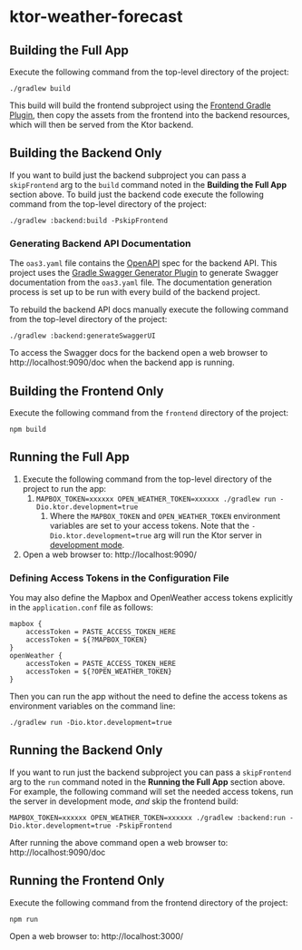 # ktor-weather-forecast

## Building the Full App

Execute the following command from the top-level directory of the project:

`./gradlew build`

This build will build the frontend subproject using
the [Frontend Gradle Plugin](https://github.com/Siouan/frontend-gradle-plugin), then copy the assets from the frontend
into the backend resources, which will then be served from the Ktor backend.

## Building the Backend Only

If you want to build just the backend subproject you can pass a `skipFrontend` arg to the `build` command noted in
the **Building the Full App** section above. To build just the backend code execute the following command from the
top-level directory of the project:

`./gradlew :backend:build -PskipFrontend`

### Generating Backend API Documentation

The `oas3.yaml` file contains the [OpenAPI](https://github.com/OAI/OpenAPI-Specification/blob/main/versions/3.0.3.md)
spec for the backend API. This project uses
the [Gradle Swagger Generator Plugin](https://github.com/int128/gradle-swagger-generator-plugin) to generate Swagger
documentation from the `oas3.yaml` file. The documentation generation process is set up to be run with every build of
the backend project.

To rebuild the backend API docs manually execute the following command from the top-level directory of the project:

`./gradlew :backend:generateSwaggerUI`

To access the Swagger docs for the backend open a web browser to http://localhost:9090/doc when the backend app is
running.

## Building the Frontend Only

Execute the following command from the `frontend` directory of the project:

`npm build`

## Running the Full App

1. Execute the following command from the top-level directory of the project to run the app:
    1. `MAPBOX_TOKEN=xxxxxx OPEN_WEATHER_TOKEN=xxxxxx ./gradlew run -Dio.ktor.development=true`
        1. Where the `MAPBOX_TOKEN` and `OPEN_WEATHER_TOKEN` environment variables are set to your access tokens. Note
           that the `-Dio.ktor.development=true` arg will run the Ktor server
           in [development mode](https://ktor.io/docs/development-mode.html).
2. Open a web browser to: http://localhost:9090/

### Defining Access Tokens in the Configuration File

You may also define the Mapbox and OpenWeather access tokens explicitly in the `application.conf` file as follows:

```
mapbox {
    accessToken = PASTE_ACCESS_TOKEN_HERE
    accessToken = ${?MAPBOX_TOKEN}
}
openWeather {
    accessToken = PASTE_ACCESS_TOKEN_HERE
    accessToken = ${?OPEN_WEATHER_TOKEN}
}
```

Then you can run the app without the need to define the access tokens as environment variables on the command line:

`./gradlew run -Dio.ktor.development=true`

## Running the Backend Only

If you want to run just the backend subproject you can pass a `skipFrontend` arg to the `run` command noted in the
**Running the Full App** section above. For example, the following command will set the needed access tokens, run the
server in development mode, _and_ skip the frontend build:

`MAPBOX_TOKEN=xxxxxx OPEN_WEATHER_TOKEN=xxxxxx ./gradlew :backend:run -Dio.ktor.development=true -PskipFrontend`

After running the above command open a web browser to:
http://localhost:9090/doc

## Running the Frontend Only

Execute the following command from the frontend directory of the project:

`npm run`

Open a web browser to:
http://localhost:3000/